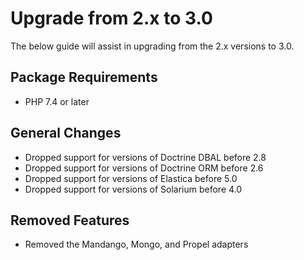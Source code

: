 # Upgrade from 2.x to 3.0

The below guide will assist in upgrading from the 2.x versions to 3.0.

## Package Requirements

- PHP 7.4 or later

## General Changes

- Dropped support for versions of Doctrine DBAL before 2.8
- Dropped support for versions of Doctrine ORM before 2.6
- Dropped support for versions of Elastica before 5.0
- Dropped support for versions of Solarium before 4.0

## Removed Features

- Removed the Mandango, Mongo, and Propel adapters
